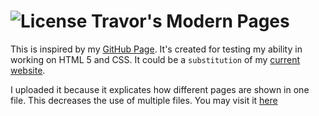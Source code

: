 # ![License](https://www.gnu.org/graphics/gplv3-88x31.png "GNU General Public License v3.0") Travor's Modern Pages

This is inspired by my [GitHub Page][ghpage]. It's created for testing my ability in working on HTML 5 and CSS. It could be a `substitution` of my [current website][ghpage].

I uploaded it because it explicates how different pages are shown in one file. This decreases the use of multiple files. You may visit it [here](http://modern.travor.top)

[ghpage]: http://www.travor.top
